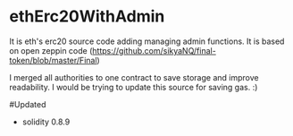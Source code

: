 # ethErc20WithAdmin

It is eth's erc20 source code adding managing admin functions.
It is based on open zeppin code 
(https://github.com/sikyaNQ/final-token/blob/master/Final)

I merged all authorities to one contract to save storage and improve readability.
I would be trying to update this source for saving gas. :)

#Updated
 - solidity 0.8.9 
